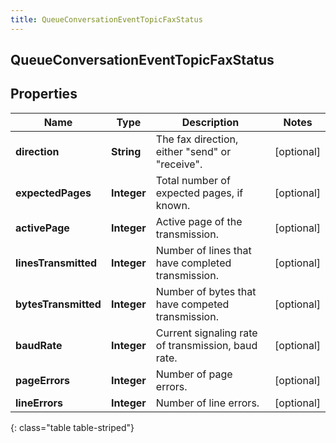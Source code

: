 ```yaml
---
title: QueueConversationEventTopicFaxStatus
---
```

## QueueConversationEventTopicFaxStatus


## Properties

| Name | Type | Description | Notes |
| ------------ | ------------- | ------------- | ------------- |
| **direction** | <!----><!---->**String**<!----> | The fax direction, either \"send\" or \"receive\". |  [optional] |
| **expectedPages** | <!----><!---->**Integer**<!----> | Total number of expected pages, if known. |  [optional] |
| **activePage** | <!----><!---->**Integer**<!----> | Active page of the transmission. |  [optional] |
| **linesTransmitted** | <!----><!---->**Integer**<!----> | Number of lines that have completed transmission. |  [optional] |
| **bytesTransmitted** | <!----><!---->**Integer**<!----> | Number of bytes that have competed transmission. |  [optional] |
| **baudRate** | <!----><!---->**Integer**<!----> | Current signaling rate of transmission, baud rate. |  [optional] |
| **pageErrors** | <!----><!---->**Integer**<!----> | Number of page errors. |  [optional] |
| **lineErrors** | <!----><!---->**Integer**<!----> | Number of line errors. |  [optional] |
{: class="table table-striped"}



